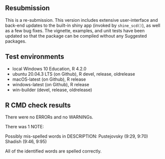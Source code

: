 ## Resubmission

This is a re-submission. This version includes extensive user-interface and back-end updates to the built-in shiny app (invoked by `shine_scd()`), as well as a few bug fixes. The vignette, examples, and unit tests have been updated so that the package can be compiled without any Suggested packages.

## Test environments

* local Windows 10 Education, R 4.2.0
* ubuntu 20.04.3 LTS (on Github), R devel, release, oldrelease
* macOS-latest (on Github), R release
* windows-latest (on Github), R release
* win-builder (devel, release, oldrelease)

## R CMD check results

There were no ERRORs and no WARNINGs. 

There was 1 NOTE:

Possibly mis-spelled words in DESCRIPTION:
  Pustejovsky (9:29, 9:70)
  Shadish (9:46, 9:95)
  
  All of the identified words are spelled correctly. 
